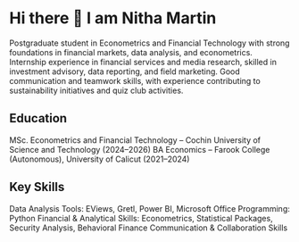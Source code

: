 # Hi there 👋 I am Nitha Martin
Postgraduate student in Econometrics and Financial Technology with strong foundations in financial markets, data analysis, and econometrics.
Internship experience in financial services and media research, skilled in investment advisory, data reporting, and field marketing.
Good communication and teamwork skills, with experience contributing to sustainability initiatives and quiz club activities.

## Education 
MSc. Econometrics and Financial Technology – Cochin University of Science and Technology (2024–2026)
BA Economics – Farook College (Autonomous), University of Calicut (2021–2024)

## Key Skills
Data Analysis Tools: EViews, Gretl, Power BI, Microsoft Office
Programming: Python
Financial & Analytical Skills: Econometrics, Statistical Packages, Security Analysis, Behavioral Finance
Communication & Collaboration Skills

